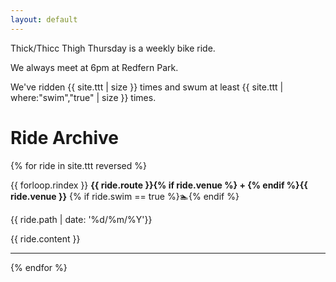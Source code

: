 ```yaml
---
layout: default
---
```


<!-- TODO / IDEAS

photos

auto milestones. years, number of rides, daylight savings

stats


 -->

Thick/Thicc Thigh Thursday is a weekly bike ride.

We always meet at 6pm at Redfern Park.

We've ridden {{ site.ttt | size }} times and swum at least {{  site.ttt | where:"swim","true" | size  }} times.

# Ride Archive 

{% for ride in site.ttt reversed %}

{{ forloop.rindex }} **{{ ride.route }}{% if ride.venue %} + {% endif %}{{ ride.venue }}** {% if ride.swim == true %}🏊{% endif %} 

{{ ride.path | date: '%d/%m/%Y'}}

{{ ride.content }}

---
{% endfor %}